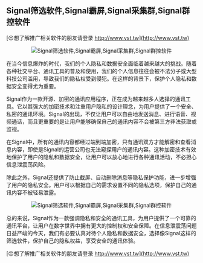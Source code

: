 ## **Signal筛选软件,Signal霸屏,Signal采集群,Signal群控软件**

[😍想了解推广相关软件的朋友请登录 http://www.vst.tw](http://www.vst.tw)

 <center><img src="https://vst.tw/MP4/tuiguang/png/7.png" alt="Signal筛选软件,Signal霸屏,Signal采集群,Signal群控软件"></center>

在当今信息爆炸的时代，我们的个人隐私和数据安全面临着越来越大的挑战。随着各种社交平台、通讯工具的普及和使用，我们的个人信息往往会被不法分子或大型科技公司滥用，导致我们的隐私权受到侵犯。在这样的背景下，保护个人隐私和数据安全变得尤为重要。

Signal作为一款开源、加密的通讯应用程序，正在成为越来越多人选择的通讯工具。它以其强大的加密技术和注重用户隐私的设计理念，为用户提供了一个安全、私密的通讯环境。Signal的出现，不仅让用户可以自由地发送消息、进行语音、视频通话，而且更重要的是让用户能够确保自己的通讯内容不会被第三方非法获取或监视。

在Signal中，所有的通讯内容都经过端到端加密，只有通讯双方才能解密和查看消息内容，即使是Signal的运营公司也无法窥探用户的通讯内容。这种加密技术有效地保护了用户的隐私和数据安全，让用户可以放心地进行各种通讯活动，不必担心信息泄震荡风险。

除此之外，Signal还提供了防止截屏、自动删除消息等隐私保护功能，进一步增强了用户的隐私安全。用户可以根据自己的需求设置不同的隐私选项，保护自己的通讯内容不被轻易泄露。

 <center><img src="https://vst.tw/MP4/tuiguang/png/2.png" alt="Signal筛选软件,Signal霸屏,Signal采集群,Signal群控软件"></center>

总的来说，Signal作为一款强调隐私和安全的通讯工具，为用户提供了一个可靠的通讯平台，让用户在数字世界中拥有更大的控制权和安全保障。在信息泄震荡问题日益严峻的今天，我们有必要认真对待个人隐私和数据安全，选择像Signal这样的筛选软件，保护自己的隐私权益，享受安全的通讯体验。

[😍想了解推广相关软件的朋友请登录 http://www.vst.tw](http://www.vst.tw)



